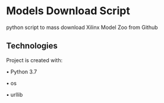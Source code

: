 # Models Download Script
python script to mass download Xilinx Model Zoo from Github

## Technologies
Project is created with:

• Python 3.7

• os

• urllib
